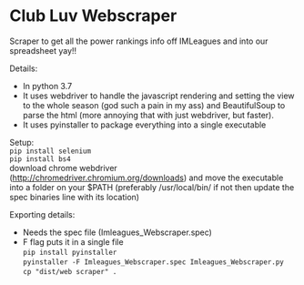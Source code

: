 # Club Luv Webscraper
Scraper to get all the power rankings info off IMLeagues and into our spreadsheet yay!!

Details:
 - In python 3.7
 - It uses webdriver to handle the javascript rendering and setting the view to the whole season (god such a pain in my ass) and BeautifulSoup to parse the html (more annoying that with just webdriver, but faster). 
 - It uses pyinstaller to package everything into a single executable

Setup:\
`pip install selenium`\
`pip install bs4`\
download chrome webdriver (http://chromedriver.chromium.org/downloads) and move the executable into a folder on your $PATH (preferably /usr/local/bin/ if not then update the spec binaries line with its location)

Exporting details:
 - Needs the spec file (Imleagues_Webscraper.spec)
 - F flag puts it in a single file\
`pip install pyinstaller`\
`pyinstaller -F Imleagues_Webscraper.spec Imleagues_Webscraper.py`\
`cp "dist/web scraper" .`
